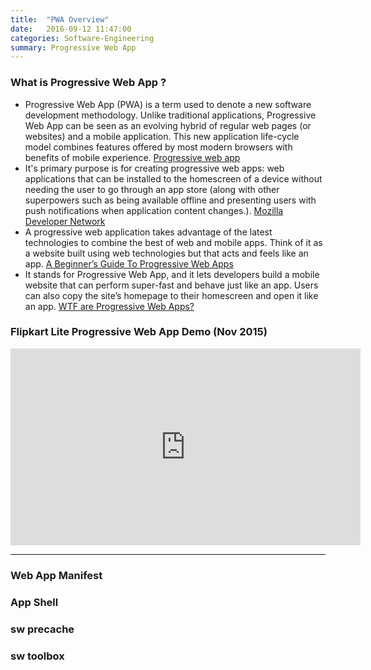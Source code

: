 ```yaml
---
title:  "PWA Overview"
date:   2016-09-12 11:47:00
categories: Software-Engineering
summary: Progressive Web App
---
```

### What is Progressive Web App ?
- Progressive Web App (PWA) is a term used to denote a new software development methodology. Unlike traditional applications, Progressive Web App can be seen as an evolving hybrid of regular web pages (or websites) and a mobile application. This new application life-cycle model combines features offered by most modern browsers with benefits of mobile experience. [Progressive web app](https://en.wikipedia.org/wiki/Progressive_web_app)
- It's primary purpose is for creating progressive web apps: web applications that can be installed to the homescreen of a device without needing the user to go through an app store (along with other superpowers such as being available offline and presenting users with push notifications when application content changes.). [Mozilla Developer Network](https://developer.mozilla.org/en-US/docs/Web/Manifest)
- A progressive web application takes advantage of the latest technologies to combine the best of web and mobile apps. Think of it as a website built using web technologies but that acts and feels like an app. [A Beginner’s Guide To Progressive Web Apps](https://www.smashingmagazine.com/2016/08/a-beginners-guide-to-progressive-web-apps/)
- It stands for Progressive Web App, and it lets developers build a mobile website that can perform super-fast and behave just like an app. Users can also copy the site’s homepage to their homescreen and open it like an app. [WTF are Progressive Web Apps?](http://digiday.com/platforms/wtf-progressive-web-apps/)

### Flipkart Lite Progressive Web App Demo (Nov 2015)

<iframe width="560" height="315" src="https://www.youtube.com/embed/RJ1h-GiRh1E" frameborder="0" allowfullscreen></iframe>

---

### Web App Manifest

### App Shell

### sw precache

### sw toolbox